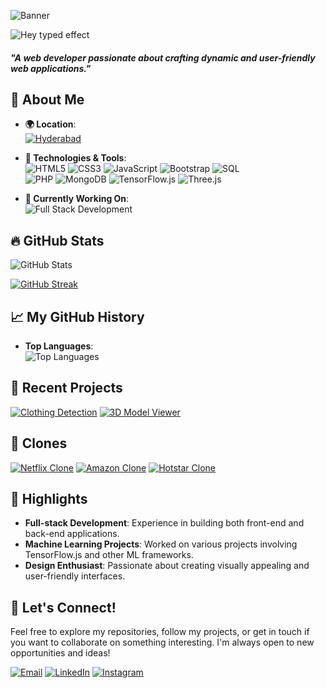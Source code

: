 ![Banner](https://camo.githubusercontent.com/28e64d517089d4b23ff5716340d789b4af32b3aa44001a62677f273d3ee898d5/68747470733a2f2f6d69722d73332d63646e2d63662e626568616e63652e6e65742f70726f6a6563745f6d6f64756c65732f6d61785f313230302f3831626234623136353638343031392e363430623630333864313333652e676966)


<img src="https://readme-typing-svg.herokuapp.com?font=Fredoka&weight=700&size=55&pause=100&color=FFcc4d&width=870&height=95&lines=Hello%2C+I'm+SIDDESH+%F0%9F%91%8B" alt="Hey typed effect"/>

<h5>"A web developer passionate about crafting dynamic and user-friendly web applications."</h5>

## 🚀 About Me

- **🌍 Location**: <br>
[![Hyderabad](https://img.shields.io/badge/Hyderabad-b20238?style=for-the-badge&logo=googlemaps&logoColor=white)](https://www.google.com/maps/place/Hyderabad)

- **🔧 Technologies & Tools**: <br>
![HTML5](https://img.shields.io/badge/HTML5-E34F26?style=for-the-badge&logo=html5&logoColor=white)
![CSS3](https://img.shields.io/badge/CSS3-1572B6?style=for-the-badge&logo=css3&logoColor=white)
![JavaScript](https://img.shields.io/badge/JavaScript-F7DF1E?style=for-the-badge&logo=javascript&logoColor=black)
![Bootstrap](https://img.shields.io/badge/Bootstrap-563D7C?style=for-the-badge&logo=bootstrap&logoColor=white)
![SQL](https://img.shields.io/badge/SQL-003B57?style=for-the-badge&logo=postgresql&logoColor=white)<br>
![PHP](https://img.shields.io/badge/PHP-777BB4?style=for-the-badge&logo=php&logoColor=white) 
![MongoDB](https://img.shields.io/badge/MongoDB-47A248?style=for-the-badge&logo=mongodb&logoColor=white)
![TensorFlow.js](https://img.shields.io/badge/TensorFlow.js-FF6F00?style=for-the-badge&logo=tensorflow&logoColor=white)
![Three.js](https://img.shields.io/badge/Three.js-000000?style=for-the-badge&logo=three.js&logoColor=white)
- **💼 Currently Working On**: <br>
![Full Stack Development](https://img.shields.io/badge/Full_Stack_Development-ff9a8d?style=for-the-badge&logo=code&logoColor=white)



## 🔥 GitHub Stats

![GitHub Stats](https://github-readme-stats.vercel.app/api?username=gayanvoice&show_icons=true&hide_title=true&hide=prs&count_private=true&include_all_commits=true&theme=radical)

[![GitHub Streak](https://streak-stats.demolab.com?user=Siddu7077)](https://git.io/streak-stats)

## 📈 My GitHub History

- **Top Languages**:<br>
 ![Top Languages](https://github-readme-stats.vercel.app/api/top-langs/?username=Siddu7077&layout=compact&theme=radical)

## 📝 Recent Projects

[![Clothing Detection](https://img.shields.io/badge/Clothing_Detection-007ACC?style=for-the-badge&logo=github&logoColor=white)](https://github.com/Siddu7077/Clothing-Detection)
[![3D Model Viewer](https://img.shields.io/badge/3D_Model_Viewer-4CAF50?style=for-the-badge&logo=github&logoColor=white)](https://github.com/Siddu7077/3D-model)

## 🔗 Clones

[![Netflix Clone](https://img.shields.io/badge/Netflix_Clone-E50914?style=for-the-badge&logo=netflix&logoColor=white)](https://github.com/Siddu7077/FullNetflix-Clone)
[![Amazon Clone](https://img.shields.io/badge/Amazon_Clone-FF9900?style=for-the-badge&logo=amazon&logoColor=black)](https://github.com/Siddu7077/Amazon-Clone)
[![Hotstar Clone](https://img.shields.io/badge/Hotstar_Clone-1E90FF?style=for-the-badge&logo=star&logoColor=white)](https://github.com/Siddu7077/Hotstar-Clone)

## 🌟 Highlights

- **Full-stack Development**: Experience in building both front-end and back-end applications.
- **Machine Learning Projects**: Worked on various projects involving TensorFlow.js and other ML frameworks.
- **Design Enthusiast**: Passionate about creating visually appealing and user-friendly interfaces.

## 🎉 Let's Connect!

Feel free to explore my repositories, follow my projects, or get in touch if you want to collaborate on something interesting. I'm always open to new opportunities and ideas!

[![Email](https://img.shields.io/badge/Email-0A66C2?style=for-the-badge&logo=gmail&logoColor=white)](mailto:siddeshwarreddy616@gmail.com)
[![LinkedIn](https://img.shields.io/badge/LinkedIn-0077B5?style=for-the-badge&logo=linkedin&logoColor=white)](https://www.linkedin.com/in/siddeshwar-reddy-337b16314/)
[![Instagram](https://img.shields.io/badge/Instagram-E4405F?style=for-the-badge&logo=instagram&logoColor=white)](https://www.instagram.com/siddu7_/)



